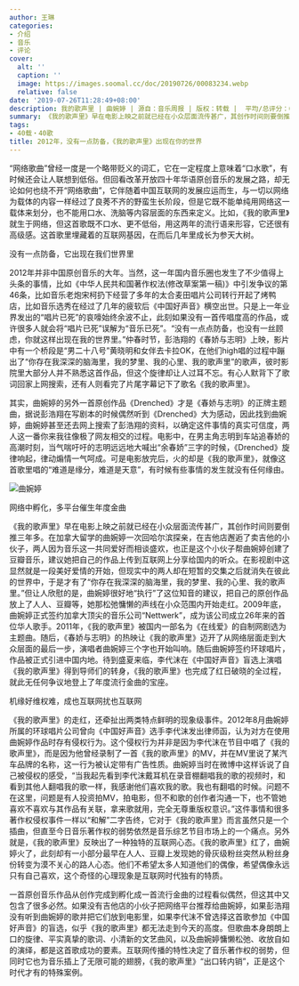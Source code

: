```yaml
---
author: 王琳
categories:
- 介绍
- 音乐
- 评论
cover:
  alt: ''
  caption: ''
  image: https://images.soomal.cc/doc/20190726/00083234.webp
  relative: false
date: '2019-07-26T11:28:49+08:00'
description: 我的歌声里 | 曲婉婷 | 源自：音乐周报 | 版权：转载 |  平均/总评分：03.25/13
summary: 《我的歌声里》早在电影上映之前就已经在小众层面流传甚广，其创作时间则要倒推三年多。在加拿大留学的曲婉婷一次回哈尔滨探亲，在吉他店邂逅了卖吉他的小伙子，两人因为音乐这一共同爱好而相谈盛欢，也正是这个小伙子帮曲婉婷创建了豆瓣音乐……
tags:
- 40载・40歌
title: 2012年，没有一点防备，《我的歌声里》出现在你的世界
---
```


“网络歌曲”曾经一度是一个略带贬义的词汇，它在一定程度上意味着“口水歌”，有时候还会让人联想到低俗。但回看改革开放四十年华语原创音乐的发展之路，却无论如何也绕不开“网络歌曲”，它伴随着中国互联网的发展应运而生，与一切以网络为载体的内容一样经过了良莠不齐的野蛮生长阶段，但是它既不能单纯用网络这一载体来划分，也不能用口水、洗脑等内容层面的东西来定义。比如，《我的歌声里》就生于网络，但这首歌既不口水、更不低俗，用这两年的流行语来形容，它还很有高级感。这首歌里埋藏着的互联网基因，在而后几年里成长为参天大树。

没有一点防备，它出现在我们世界里

2012年并非中国原创音乐的大年。当然，这一年国内音乐圈也发生了不少值得上头条的事情，比如《中华人民共和国著作权法(修改草案第一稿)》中引发争议的第46条，比如音乐老炮宋柯扔下经营了多年的太合麦田唱片公司转行开起了烤鸭店，比如音乐选秀在经过了几年的疲软后《中国好声音》横空出世。只是上一年业界发出的“唱片已死”的哀嚎始终余波不止，此刻如果没有一首传唱度高的作品，或许很多人就会将“唱片已死”误解为“音乐已死”。“没有一点点防备，也没有一丝顾虑，你就这样出现在我的世界里。”仲春时节，彭浩翔的《春娇与志明》上映，影片中有一个桥段是“男二十八号”黄晓明和女伴去卡拉OK，在他们high唱的过程中蹦出了“你存在我深深的脑海里，我的梦里、我的心里、我的歌声里”的歌声，彼时影院里大部分人并不熟悉这首作品，但这个旋律却让人过耳不忘。有心人默背下了歌词回家上网搜索，还有人则看完了片尾字幕记下了歌名《我的歌声里》。

其实，曲婉婷的另外一首原创作品《Drenched》才是《春娇与志明》的正牌主题曲，据说彭浩翔在写剧本的时候偶然听到《Drenched》大为感动，因此找到曲婉婷，曲婉婷甚至还去网上搜索了彭浩翔的资料，以确定这件事情的真实可信度，两人这一番你来我往像极了网友相交的过程。电影中，在男主角志明到车站追春娇的高潮时刻，当气喘吁吁的志明远远地大喊出“余春娇”三字的时候，《Drenched》旋律响起，律动煽情一气呵成。可是电影放完后，火的却是《我的歌声里》，就像这首歌里唱的“难道是缘分，难道是天意”，有时候有些事情的发生就没有任何缘由。

![曲婉婷](https://images.soomal.cc/doc/20190726/00083234.webp)





网络中孵化，多平台催生年度金曲

《我的歌声里》早在电影上映之前就已经在小众层面流传甚广，其创作时间则要倒推三年多。在加拿大留学的曲婉婷一次回哈尔滨探亲，在吉他店邂逅了卖吉他的小伙子，两人因为音乐这一共同爱好而相谈盛欢，也正是这个小伙子帮曲婉婷创建了豆瓣音乐，建议她把自己的作品上传到互联网上分享给国内的听众。在影视剧中这显然就是一段美好爱情的开始，但现实中的两人却在短暂的交集之后就消失在彼此的世界中，于是才有了“你存在我深深的脑海里，我的梦里、我的心里、我的歌声里。”但让人欣慰的是，曲婉婷很好地“执行”了这位知音的建议，把自己的原创作品放上了人人、豆瓣等，她那松弛慵懒的声线在小众范围内开始走红。2009年底，曲婉婷正式签约加拿大顶尖的音乐公司“Nettwerk”，成为该公司成立26年来的首位华人歌手。2011年，《我的歌声里》被国内一部名为《在线爱》的自制网剧选为主题曲。随后，《春娇与志明》的热映让《我的歌声里》迈开了从网络层面走到大众层面的最后一步，演唱者曲婉婷三个字也开始叫响。随后曲婉婷签约环球唱片，作品被正式引进中国内地。待到盛夏来临，李代沫在《中国好声音》盲选上演唱《我的歌声里》得到导师们的转身，《我的歌声里》也完成了红日破晓的全过程，就此无任何争议地登上了年度流行金曲的宝座。

机缘好维权难，成也互联网扰也互联网

《我的歌声里》的走红，还牵扯出两类特点鲜明的现象级事件。2012年8月曲婉婷所属的环球唱片公司曾向《中国好声音》选手李代沫发出律师函，认为对方在使用曲婉婷作品时存有侵权行为。这个侵权行为并非是因为李代沫在节目中唱了《我的歌声里》，而是因为他曾经录制了一首《我的歌声里》的MV，并在MV里说了某汽车品牌的名称，这一行为被认定带有广告性质。曲婉婷当时在微博中这样诉说了自己被侵权的感受，“当我起先看到李代沫戴耳机在录音棚翻唱我的歌的视频时，和看到其他人翻唱我的歌一样，我感谢他们喜欢我的歌。我也有翻唱的时候。问题不在这里，问题是有人投资拍MV，拍电影，但不和歌的创作者沟通一下，也不管她喜欢不喜欢与其作品有关联，拿来歌就用，完全无尊重版权意识。”这件事情和很多著作权侵权事件一样以“和解”二字告终，它对于《我的歌声里》而言虽然只是一个插曲，但直至今日音乐著作权的弱势依然是音乐综艺节目市场上的一个痛点。另外就是，《我的歌声里》反映出了一种独特的互联网心态。《我的歌声里》红了，曲婉婷火了，此刻却有一小部分最早在人人、豆瓣上发现她的骨灰级粉丝突然从粉丝身份转变为漠不关心的路人心态。他们不希望太多人知道他们的偶像，希望偶像永远只有自己喜欢，这个奇怪的心理现象是互联网时代独有的特质。

一首原创音乐作品从创作完成到孵化成一首流行金曲的过程看似偶然，但这其中又包含了很多必然。如果没有吉他店的小伙子把网络平台推荐给曲婉婷，如果彭浩翔没有听到曲婉婷的歌并把它们放到电影里，如果李代沫不曾选择这首歌参加《中国好声音》的盲选，似乎《我的歌声里》都无法走到今天的高度。但歌曲本身朗朗上口的旋律、平实真挚的歌词、小清新的文艺曲风，以及曲婉婷慵懒松弛、收放自如的演绎，都是这首歌成功的要素。互联网传播的特性决定了音乐著作权的弱势，但同时它也为音乐插上了无限可能的翅膀，《我的歌声里》“出口转内销”，正是这个时代才有的特殊案例。